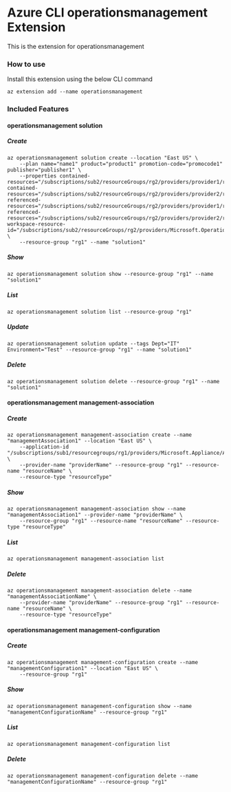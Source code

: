 # Azure CLI operationsmanagement Extension #
This is the extension for operationsmanagement

### How to use ###
Install this extension using the below CLI command
```
az extension add --name operationsmanagement
```

### Included Features ###
#### operationsmanagement solution ####
##### Create #####
```
az operationsmanagement solution create --location "East US" \
    --plan name="name1" product="product1" promotion-code="promocode1" publisher="publisher1" \
    --properties contained-resources="/subscriptions/sub2/resourceGroups/rg2/providers/provider1/resources/resource1" contained-resources="/subscriptions/sub2/resourceGroups/rg2/providers/provider2/resources/resource2" referenced-resources="/subscriptions/sub2/resourceGroups/rg2/providers/provider1/resources/resource2" referenced-resources="/subscriptions/sub2/resourceGroups/rg2/providers/provider2/resources/resource3" workspace-resource-id="/subscriptions/sub2/resourceGroups/rg2/providers/Microsoft.OperationalInsights/workspaces/ws1" \
    --resource-group "rg1" --name "solution1" 
```
##### Show #####
```
az operationsmanagement solution show --resource-group "rg1" --name "solution1"
```
##### List #####
```
az operationsmanagement solution list --resource-group "rg1"
```
##### Update #####
```
az operationsmanagement solution update --tags Dept="IT" Environment="Test" --resource-group "rg1" --name "solution1"
```
##### Delete #####
```
az operationsmanagement solution delete --resource-group "rg1" --name "solution1"
```
#### operationsmanagement management-association ####
##### Create #####
```
az operationsmanagement management-association create --name "managementAssociation1" --location "East US" \
    --application-id "/subscriptions/sub1/resourcegroups/rg1/providers/Microsoft.Appliance/Appliances/appliance1" \
    --provider-name "providerName" --resource-group "rg1" --resource-name "resourceName" \
    --resource-type "resourceType" 
```
##### Show #####
```
az operationsmanagement management-association show --name "managementAssociation1" --provider-name "providerName" \
    --resource-group "rg1" --resource-name "resourceName" --resource-type "resourceType" 
```
##### List #####
```
az operationsmanagement management-association list
```
##### Delete #####
```
az operationsmanagement management-association delete --name "managementAssociationName" \
    --provider-name "providerName" --resource-group "rg1" --resource-name "resourceName" \
    --resource-type "resourceType" 
```
#### operationsmanagement management-configuration ####
##### Create #####
```
az operationsmanagement management-configuration create --name "managementConfiguration1" --location "East US" \
    --resource-group "rg1" 
```
##### Show #####
```
az operationsmanagement management-configuration show --name "managementConfigurationName" --resource-group "rg1"
```
##### List #####
```
az operationsmanagement management-configuration list
```
##### Delete #####
```
az operationsmanagement management-configuration delete --name "managementConfigurationName" --resource-group "rg1"
```